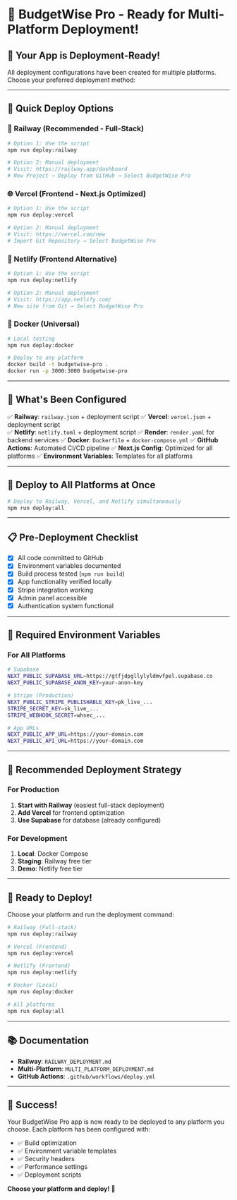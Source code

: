 # 🎉 BudgetWise Pro - Ready for Multi-Platform Deployment!

## 🚀 **Your App is Deployment-Ready!**

All deployment configurations have been created for multiple platforms. Choose your preferred deployment method:

---

## 🌟 **Quick Deploy Options**

### **🚂 Railway (Recommended - Full-Stack)**
```bash
# Option 1: Use the script
npm run deploy:railway

# Option 2: Manual deployment
# Visit: https://railway.app/dashboard
# New Project → Deploy from GitHub → Select BudgetWise Pro
```

### **🌐 Vercel (Frontend - Next.js Optimized)**
```bash
# Option 1: Use the script
npm run deploy:vercel

# Option 2: Manual deployment
# Visit: https://vercel.com/new
# Import Git Repository → Select BudgetWise Pro
```

### **🎯 Netlify (Frontend Alternative)**
```bash
# Option 1: Use the script
npm run deploy:netlify

# Option 2: Manual deployment
# Visit: https://app.netlify.com/
# New site from Git → Select BudgetWise Pro
```

### **🐳 Docker (Universal)**
```bash
# Local testing
npm run deploy:docker

# Deploy to any platform
docker build -t budgetwise-pro .
docker run -p 3000:3000 budgetwise-pro
```

---

## 🔧 **What's Been Configured**

✅ **Railway**: `railway.json` + deployment script
✅ **Vercel**: `vercel.json` + deployment script  
✅ **Netlify**: `netlify.toml` + deployment script
✅ **Render**: `render.yaml` for backend services
✅ **Docker**: `Dockerfile` + `docker-compose.yml`
✅ **GitHub Actions**: Automated CI/CD pipeline
✅ **Next.js Config**: Optimized for all platforms
✅ **Environment Variables**: Templates for all platforms

---

## 🚀 **Deploy to All Platforms at Once**

```bash
# Deploy to Railway, Vercel, and Netlify simultaneously
npm run deploy:all
```

---

## 📋 **Pre-Deployment Checklist**

- [x] All code committed to GitHub
- [x] Environment variables documented
- [x] Build process tested (`npm run build`)
- [x] App functionality verified locally
- [x] Stripe integration working
- [x] Admin panel accessible
- [x] Authentication system functional

---

## 🔑 **Required Environment Variables**

### **For All Platforms**
```bash
# Supabase
NEXT_PUBLIC_SUPABASE_URL=https://gtfjdpgllylyldmvfpel.supabase.co
NEXT_PUBLIC_SUPABASE_ANON_KEY=your-anon-key

# Stripe (Production)
NEXT_PUBLIC_STRIPE_PUBLISHABLE_KEY=pk_live_...
STRIPE_SECRET_KEY=sk_live_...
STRIPE_WEBHOOK_SECRET=whsec_...

# App URLs
NEXT_PUBLIC_APP_URL=https://your-domain.com
NEXT_PUBLIC_API_URL=https://your-domain.com
```

---

## 🎯 **Recommended Deployment Strategy**

### **For Production**
1. **Start with Railway** (easiest full-stack deployment)
2. **Add Vercel** for frontend optimization
3. **Use Supabase** for database (already configured)

### **For Development**
1. **Local**: Docker Compose
2. **Staging**: Railway free tier
3. **Demo**: Netlify free tier

---

## 🚀 **Ready to Deploy!**

Choose your platform and run the deployment command:

```bash
# Railway (Full-stack)
npm run deploy:railway

# Vercel (Frontend)
npm run deploy:vercel

# Netlify (Frontend)
npm run deploy:netlify

# Docker (Local)
npm run deploy:docker

# All platforms
npm run deploy:all
```

---

## 📚 **Documentation**

- **Railway**: `RAILWAY_DEPLOYMENT.md`
- **Multi-Platform**: `MULTI_PLATFORM_DEPLOYMENT.md`
- **GitHub Actions**: `.github/workflows/deploy.yml`

---

## 🎉 **Success!**

Your BudgetWise Pro app is now ready to be deployed to any platform you choose. Each platform has been configured with:

- ✅ Build optimization
- ✅ Environment variable templates
- ✅ Security headers
- ✅ Performance settings
- ✅ Deployment scripts

**Choose your platform and deploy!** 🚀
